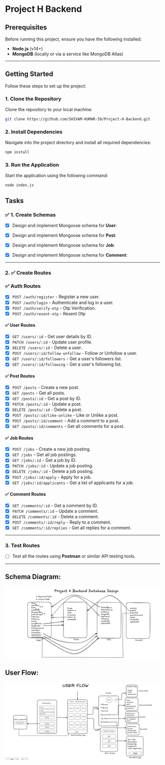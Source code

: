 # Project H Backend

## Prerequisites

Before running this project, ensure you have the following installed:

- **Node.js** (v14+)
- **MongoDB** (locally or via a service like MongoDB Atlas)

---

## Getting Started

Follow these steps to set up the project:

### 1. Clone the Repository

Clone the repository to your local machine:

```bash
git clone https://github.com/SHIVAM-KUMAR-59/Project-H-Backend.git
```

### 2. Install Dependencies

Navigate into the project directory and install all required dependencies:

```bash
npm install
```

### 3. Run the Application

Start the application using the following command:

```bash
node index.js
```

## Tasks

### ✅ 1. Create Schemas

- [x] Design and implement Mongoose schema for **User**:

- [x] Design and implement Mongoose schema for **Post**:

- [x] Design and implement Mongoose schema for **Job**:

- [x] Design and implement Mongoose schema for **Comment**:

---

### 2. ✅ Create Routes

### ✅ Auth Routes

- [x] `POST /auth/register` - Register a new user.
- [x] `POST /auth/login` - Authenticate and log in a user.
- [x] `POST /auth/verify-otp` - Otp Verification.
- [x] `POST /auth/resent-otp` - Resent Otp

#### ✅ User Routes

- [x] `GET /users/:id` - Get user details by ID.
- [x] `PATCH /users/:id` - Update user profile.
- [x] `DELETE /users/:id` - Delete a user.
- [x] `POST /users/:id/follow-unfollow` - Follow or Unfollow a user.
- [x] `GET /users/:id/followers` - Get a user's followers list.
- [x] `GET /users/:id/following` - Get a user's following list.

#### ✅ Post Routes

- [x] `POST /posts` - Create a new post.
- [x] `GET /posts` - Get all posts.
- [x] `GET /posts/:id` - Get a post by ID.
- [x] `PATCH /posts/:id` - Update a post.
- [x] `DELETE /posts/:id` - Delete a post.
- [x] `POST /posts/:id/like-unlike` - Like or Unlike a post.
- [x] `POST /posts/:id/comment` - Add a comment to a post.
- [x] `GET /posts/:id/comments` - Get all comments for a post.

#### ✅ Job Routes

- [x] `POST /jobs` - Create a new job posting.
- [x] `GET /jobs` - Get all job postings.
- [x] `GET /jobs/:id` - Get a job by ID.
- [x] `PATCH /jobs/:id` - Update a job posting.
- [x] `DELETE /jobs/:id` - Delete a job posting.
- [x] `POST /jobs/:id/apply` - Apply for a job.
- [x] `GET /jobs/:id/applicants` - Get a list of applicants for a job.

#### ✅ Comment Routes

- [x] `GET /comments/:id` - Get a comment by ID.
- [x] `PATCH /comments/:id` - Update a comment.
- [x] `DELETE /comments/:id` - Delete a comment.
- [x] `POST /comments/:id/reply` - Reply to a comment.
- [x] `GET /comments/:id/replies` - Get all replies for a comment.

---

### 3. Test Routes

- [ ] Test all the routes using **Postman** or similar API testing tools.

---

## Schema Diagram:

<img src="./Project-H-Backend.png" style="border-radius: 8px;"></img>

## User Flow:

<img src="./User-Flow.png" style="border-radius: 8px;"></img>
